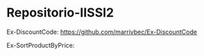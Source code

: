 # Repositorio-IISSI2

Ex-DiscountCode: https://github.com/marrivbec/Ex-DiscountCode

Ex-SortProductByPrice: 
